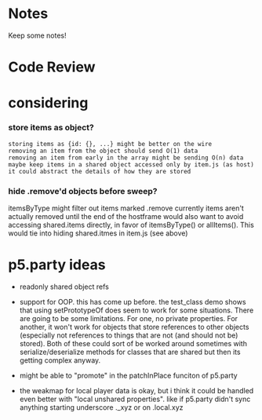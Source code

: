 # Notes

Keep some notes!

# Code Review

# considering

### store items as object?

    storing items as {id: {}, ...} might be better on the wire
    removing an item from the object should send O(1) data
    removing an item from early in the array might be sending O(n) data
    maybe keep items in a shared object accessed only by item.js (as host)
    it could abstract the details of how they are stored

### hide .remove'd objects before sweep?

itemsByType might filter out items marked .remove currently items aren't actually removed until the end of the hostframe
would also want to avoid accessing shared.items directly, in favor of itemsByType() or allItems(). This would tie into hiding shared.itmes in item.js (see above)

# p5.party ideas

- readonly shared object refs

- support for OOP. this has come up before. the test_class demo shows that using setPrototypeOf does seem to work for some situations. There are going to be some limitations. For one, no private properties. For another, it won't work for objects that store references to other objects (especially not references to things that are not (and should not be) stored). Both of these could sort of be worked around sometimes with serialize/deserialize methods for classes that are shared but then its getting complex anyway.
- might be able to "promote" in the patchInPlace funciton of p5.party

- the weakmap for local player data is okay, but i think it could be handled even better with "local unshared properties". like if p5.party didn't sync anything starting underscore .\_xyz or on .local.xyz
